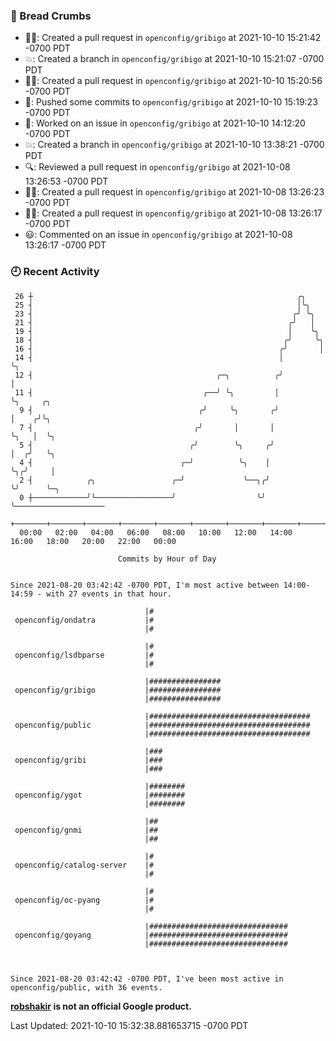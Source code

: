 ### 🍞 Bread Crumbs

 * ✍🏼: Created a pull request in `openconfig/gribigo` at 2021-10-10 15:21:42 -0700 PDT
 * 💥: Created a branch in `openconfig/gribigo` at 2021-10-10 15:21:07 -0700 PDT
 * ✍🏼: Created a pull request in `openconfig/gribigo` at 2021-10-10 15:20:56 -0700 PDT
 * 🚢: Pushed some commits to `openconfig/gribigo` at 2021-10-10 15:19:23 -0700 PDT
 * 👀: Worked on an issue in `openconfig/gribigo` at 2021-10-10 14:12:20 -0700 PDT
 * 💥: Created a branch in `openconfig/gribigo` at 2021-10-10 13:38:21 -0700 PDT
 * 🔍: Reviewed a pull request in  `openconfig/gribigo` at 2021-10-08 13:26:53 -0700 PDT
 * ✍🏼: Created a pull request in `openconfig/gribigo` at 2021-10-08 13:26:23 -0700 PDT
 * ✍🏼: Created a pull request in `openconfig/gribigo` at 2021-10-08 13:26:17 -0700 PDT
 * 😃: Commented on an issue in `openconfig/gribigo` at 2021-10-08 13:26:17 -0700 PDT

### 🕘 Recent Activity
```
 26 ┼                                                           ╭╮
 25 ┤                                                           │╰╮
 23 ┤                                                          ╭╯ ╰╮
 21 ┤                                                         ╭╯   │
 19 ┤                                                         │    ╰╮
 18 ┤                                                        ╭╯     ╰╮
 16 ┤                                                       ╭╯       │
 14 ┤                                                       │        ╰╮
 12 ┤                                         ╭─╮          ╭╯         │
 11 ┤                                      ╭──╯ ╰╮         │          ╰╮     ╭╮
  9 ┤                                     ╭╯     ╰╮       ╭╯           │    ╭╯╰╮
  7 ┤                                    ╭╯       │       │            ╰╮   │  ╰╮
  5 ┤                                   ╭╯        ╰╮     ╭╯             │  ╭╯   ╰╮
  4 ┤                                 ╭─╯          ╰╮    │              ╰╮╭╯     │
  2 ┤            ╭╮                 ╭─╯             ╰──╮╭╯               ╰╯      ╰─╮
  0 ┼────────────╯╰─────────────────╯                  ╰╯                          ╰────────────────────
    +───────+───────+───────+───────+───────+───────+───────+───────+───────+───────+───────+───────+────
  00:00   02:00   04:00   06:00   08:00   10:00   12:00   14:00   16:00   18:00   20:00   22:00   00:00   

						Commits by Hour of Day


Since 2021-08-20 03:42:42 -0700 PDT, I'm most active between 14:00-14:59 - with 27 events in that hour.

```



```
                              |#
 openconfig/ondatra           |#
                              |#

                              |#
 openconfig/lsdbparse         |#
                              |#

                              |################
 openconfig/gribigo           |################
                              |################

                              |####################################
 openconfig/public            |####################################
                              |####################################

                              |###
 openconfig/gribi             |###
                              |###

                              |########
 openconfig/ygot              |########
                              |########

                              |##
 openconfig/gnmi              |##
                              |##

                              |#
 openconfig/catalog-server    |#
                              |#

                              |#
 openconfig/oc-pyang          |#
                              |#

                              |###############################
 openconfig/goyang            |###############################
                              |###############################



Since 2021-08-20 03:42:42 -0700 PDT, I've been most active in openconfig/public, with 36 events.

```
**[robshakir](mailto:robjs@google.com) is not an official Google product.**  


Last Updated: 2021-10-10 15:32:38.881653715 -0700 PDT
